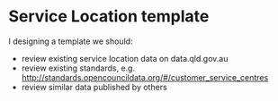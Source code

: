 # Service Location template

I designing a template we should:

- review existing service location data on data.qld.gov.au
- review existing standards, e.g. http://standards.opencouncildata.org/#/customer_service_centres
- review similar data published by others

